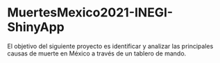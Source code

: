 # MuertesMexico2021-INEGI-ShinyApp

El objetivo del siguiente proyecto es identificar y analizar las principales causas de muerte en México a través de un tablero de mando.
